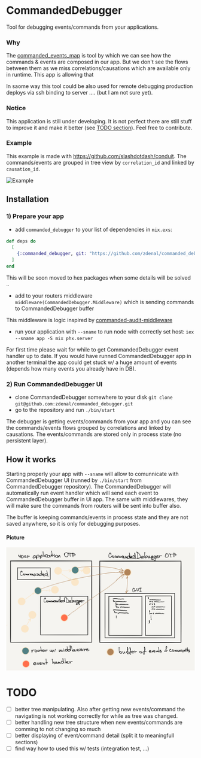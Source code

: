 # CommandedDebugger

Tool for debugging events/commands from your applications.

### Why
The [commanded_events_map](https://github.com/zdenal/commanded_events_map) is tool by which we can see how the commands & events
are composed in our app. But we don't see the flows between them as we miss correlations/causations which are available only
in runtime. This app is allowing that

In saome way this tool could be also used for remote debugging production deploys via ssh binding to server .... (but I am not sure yet).


### Notice
This application is still under developing. It is not perfect there are still stuff to improve it and make it better (see [TODO section](#todo)).
Feel free to contribute.

### Example
This example is made with https://github.com/slashdotdash/conduit. The commands/events are grouped in tree view by `correlation_id` and linked by `causation_id`.

![Example](assets/commanded-debugger.gif)

## Installation

### 1) Prepare your app
- add `commanded_debugger` to your list of dependencies in `mix.exs`:

```elixir
def deps do
  [
    {:commanded_debugger, git: "https://github.com/zdenal/commanded_debugger.git"}
  ]
end
```

This will be soon moved to hex packages when some details will be solved ..

- add to your routers middleware `middleware(CommandedDebugger.Middleware)` which is sending commands to CommandedDebugger buffer

This middleware is logic inspired by [commanded-audit-middleware](https://github.com/commanded/commanded-audit-middleware)

- run your application with `--sname` to run node with correctly set host: `iex --sname app -S mix phx.server`

For first time please wait for while to get CommandedDebugger event handler up to date. If you would have
runned CommandedDebugger app in another terminal the app could get stuck w/ a huge amount of events (depends how many
events you already have in DB).

### 2) Run CommandedDebugger UI
- clone CommandedDebugger somewhere to your disk `git clone git@github.com:zdenal/commanded_debugger.git`
- go to the repository and run `./bin/start`

The debugger is getting events/commands from your app and you can see the commands/events flows grouped
by correlations and linked by causations. The events/commands are stored only in process state (no persistent layer).


## How it works
Starting properly your app with `--sname` will allow to comunnicate with CommandedDebugger UI (runned by `./bin/start` from CommandedDebugger repository). The CommandedDebugger will automatically run event handler which
will send each event to CommandedDebugger buffer in UI app. The same with middlewares, they will make
sure the commands from routers will be sent into buffer also.

The buffer is keeping commands/events in process state and they are not saved anywhere, so it is only for debugging purposes.

#### Picture
![design](assets/picture-design.png)


# TODO
- [ ] better tree manipulating. Also after getting new events/command the navigating is not working correctly for while as tree was changed.
- [ ] better handling new tree structure when new events/commands are comming to not changing so much
- [ ] better displaying of event/command detail (split it to meaningfull sections)
- [ ] find way how to used this w/ tests (integration test, ...)
